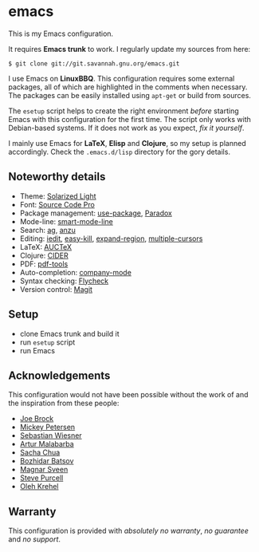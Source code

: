 emacs
=====

This is my Emacs configuration.

It requires **Emacs trunk** to work. I regularly update my sources from here:
```console
$ git clone git://git.savannah.gnu.org/emacs.git
```

I use Emacs on **LinuxBBQ**. This configuration requires some external packages,
all of which are highlighted in the comments when necessary. The packages can be
easily installed using ```apt-get``` or build from sources.

The ```esetup``` script helps to create the right environment *before* starting
Emacs with this configuration for the first time. The script only works with
Debian-based systems. If it does not work as you expect, *fix it yourself*.

I mainly use Emacs for **LaTeX**, **Elisp** and **Clojure**, so my setup is
planned accordingly. Check the ```.emacs.d/lisp``` directory for the gory
details.

Noteworthy details
------------------
- Theme: [Solarized Light](https://github.com/bbatsov/solarized-emacs)
- Font: [Source Code Pro](https://github.com/adobe-fonts/source-code-pro)
- Package management: [use-package](https://github.com/jwiegley/use-package), [Paradox](https://github.com/Bruce-Connor/paradox)
- Mode-line: [smart-mode-line](https://github.com/Bruce-Connor/smart-mode-line)
- Search: [ag](https://github.com/Wilfred/ag.el), [anzu](https://github.com/syohex/emacs-anzu)
- Editing: [iedit](https://github.com/tsdh/iedit), [easy-kill](https://github.com/leoliu/easy-kill), [expand-region](https://github.com/magnars/expand-region.el), [multiple-cursors](https://github.com/magnars/multiple-cursors.el)
- LaTeX: [AUCTeX](http://www.gnu.org/software/auctex/index.html)
- Clojure: [CIDER](https://github.com/clojure-emacs/cider)
- PDF: [pdf-tools](https://github.com/politza/pdf-tools)
- Auto-completion: [company-mode](https://github.com/company-mode/company-mode)
- Syntax checking: [Flycheck](https://github.com/flycheck/flycheck)
- Version control: [Magit](https://github.com/magit/magit)

Setup
-----
- clone Emacs trunk and build it
- run ```esetup``` script
- run Emacs

Acknowledgements
----------------
This configuration would not have been possible without the work of and the
inspiration from these people:
- [Joe Brock](https://github.com/DebianJoe)
- [Mickey Petersen](https://github.com/mickeynp)
- [Sebastian Wiesner](https://github.com/lunaryorn)
- [Artur Malabarba](https://github.com/Bruce-Connor)
- [Sacha Chua](https://github.com/sachac)
- [Bozhidar Batsov](https://github.com/bbatsov)
- [Magnar Sveen](https://github.com/magnars)
- [Steve Purcell](https://github.com/purcell)
- [Oleh Krehel](https://github.com/abo-abo)

Warranty
--------
This configuration is provided with *absolutely no warranty*, *no guarantee* and
*no support*.
